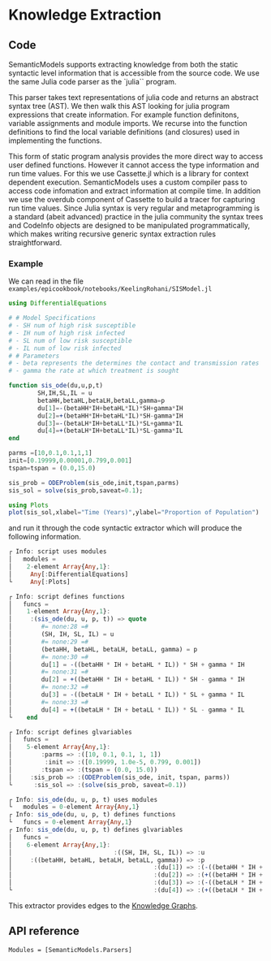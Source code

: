 # Knowledge Extraction 

## Code

SemanticModels supports extracting knowledge from both the static syntactic level information that is accessible from
the source code. We use the same Julia code parser as the `julia`` program.

This parser takes text representations of julia code and returns an abstract syntax tree (AST).
We then walk this AST looking for julia program expressions that create information. For example function definitons,
variable assignments and module imports. We recurse into the function definitions to find the local variable definitions
(and closures) used in implementing the functions. 

This form of static program analysis provides the more direct way to access user defined functions. However it cannot
access the type information and run time values. For this we use Cassette.jl which is a library for context dependent
execution. SemanticModels uses a custom compiler pass to access code infomation and extract information at compile time.
In addition we use the overdub component of Cassette to build a tracer for capturing run time values. Since Julia syntax
is very regular and metaprogramming is a standard (abeit advanced) practice in the julia community the syntax trees and
CodeInfo objects are designed to be manipulated programmatically, which makes writing recursive generic syntax
extraction rules straightforward.

### Example

We can read in the file `examples/epicookbook/notebooks/KeelingRohani/SISModel.jl`

```julia
using DifferentialEquations

# # Model Specifications
# - SH num of high risk susceptible
# - IH num of high risk infected 
# - SL num of low risk susceptible
# - IL num of low risk infected
# # Parameters
# - beta represents the determines the contact and transmission rates
# - gamma the rate at which treatment is sought

function sis_ode(du,u,p,t)
        SH,IH,SL,IL = u
        betaHH,betaHL,betaLH,betaLL,gamma=p
        du[1]=-(betaHH*IH+betaHL*IL)*SH+gamma*IH
        du[2]=+(betaHH*IH+betaHL*IL)*SH-gamma*IH
        du[3]=-(betaLH*IH+betaLL*IL)*SL+gamma*IL
        du[4]=+(betaLH*IH+betaLL*IL)*SL-gamma*IL
end

parms =[10,0.1,0.1,1,1]
init=[0.19999,0.00001,0.799,0.001]
tspan=tspan = (0.0,15.0)

sis_prob = ODEProblem(sis_ode,init,tspan,parms)
sis_sol = solve(sis_prob,saveat=0.1);

using Plots
plot(sis_sol,xlabel="Time (Years)",ylabel="Proportion of Population")
```

and run it through the code syntactic extractor which will produce the following information.


```julia
┌ Info: script uses modules
│   modules =
│    2-element Array{Any,1}:
│     Any[:DifferentialEquations]
└     Any[:Plots]

┌ Info: script defines functions
│   funcs =
│    1-element Array{Any,1}:
│     :(sis_ode(du, u, p, t)) => quote
│        #= none:28 =#
│        (SH, IH, SL, IL) = u
│        #= none:29 =#
│        (betaHH, betaHL, betaLH, betaLL, gamma) = p
│        #= none:30 =#
│        du[1] = -((betaHH * IH + betaHL * IL)) * SH + gamma * IH
│        #= none:31 =#
│        du[2] = +((betaHH * IH + betaHL * IL)) * SH - gamma * IH
│        #= none:32 =#
│        du[3] = -((betaLH * IH + betaLL * IL)) * SL + gamma * IL
│        #= none:33 =#
│        du[4] = +((betaLH * IH + betaLL * IL)) * SL - gamma * IL
└    end

┌ Info: script defines glvariables
│   funcs =
│    5-element Array{Any,1}:
│        :parms => :([10, 0.1, 0.1, 1, 1])
│         :init => :([0.19999, 1.0e-5, 0.799, 0.001])
│        :tspan => :(tspan = (0.0, 15.0))
│     :sis_prob => :(ODEProblem(sis_ode, init, tspan, parms))
└      :sis_sol => :(solve(sis_prob, saveat=0.1))

┌ Info: sis_ode(du, u, p, t) uses modules
└   modules = 0-element Array{Any,1}
┌ Info: sis_ode(du, u, p, t) defines functions
└   funcs = 0-element Array{Any,1}
┌ Info: sis_ode(du, u, p, t) defines glvariables
│   funcs =
│    6-element Array{Any,1}:
│                            :((SH, IH, SL, IL)) => :u
│     :((betaHH, betaHL, betaLH, betaLL, gamma)) => :p
│                                       :(du[1]) => :(-((betaHH * IH + betaHL * IL)) * SH + gamma * IH)
│                                       :(du[2]) => :(+((betaHH * IH + betaHL * IL)) * SH - gamma * IH)
│                                       :(du[3]) => :(-((betaLH * IH + betaLL * IL)) * SL + gamma * IL)
└                                       :(du[4]) => :(+((betaLH * IH + betaLL * IL)) * SL - gamma * IL)
```

This extractor provides edges to the [Knowledge Graphs](@ref).


## API reference

```@autodocs
Modules = [SemanticModels.Parsers]
```
